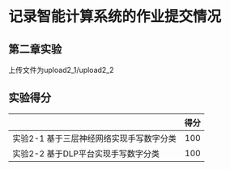 # 记录智能计算系统的作业提交情况

## 第二章实验
上传文件为upload2_1/upload2_2


## 实验得分
| | 得分 |
| :----- | -----: |
| 实验2-1 基于三层神经网络实现手写数字分类  | 100   |
| 实验2-2 基于DLP平台实现手写数字分类  | 100   |

